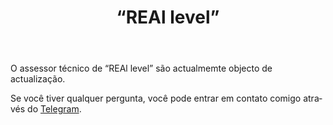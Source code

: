 ﻿---
layout: post-ea

group: Сonselheiro técnico
title: '“REAl level”'
meta: REAl level
logo: real_level.svg
order: 2

category: ea

og: img/og-real-level.jpg

lang: pt
ref: real_level
---

O assessor técnico de “REAl level” são actualmemte objecto de actualização.

Se você tiver qualquer pergunta, você pode entrar em contato comigo através do <a href="https://t.me/chutkoy" target="_blank">Telegram</a>. 
